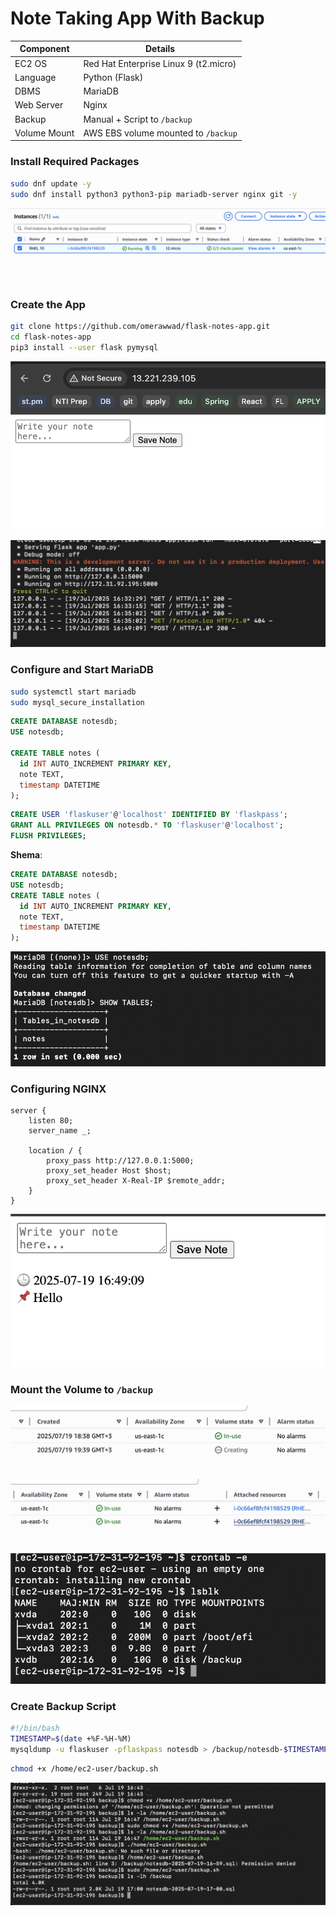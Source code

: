 # Note Taking App With Backup

| Component    | Details                               |
| ------------ | ------------------------------------- |
| EC2 OS       | Red Hat Enterprise Linux 9 (t2.micro) |
| Language     | Python (Flask)                        |
| DBMS         | MariaDB                               |
| Web Server   | Nginx                                 |
| Backup       | Manual + Script to `/backup`          |
| Volume Mount | AWS EBS volume mounted to `/backup`   |

### Install Required Packages

```sh
sudo dnf update -y
sudo dnf install python3 python3-pip mariadb-server nginx git -y
```

![images](images/20250719195145.png)

### Create the App

```sh
git clone https://github.com/omerawwad/flask-notes-app.git
cd flask-notes-app
pip3 install --user flask pymysql
```

![images](images/20250719194859.png)

![images](images/20250719195114.png)

### Configure and Start MariaDB

```sh
sudo systemctl start mariadb
sudo mysql_secure_installation
```

```sql
CREATE DATABASE notesdb;
USE notesdb;

CREATE TABLE notes (
  id INT AUTO_INCREMENT PRIMARY KEY,
  note TEXT,
  timestamp DATETIME
);
```

```sql
CREATE USER 'flaskuser'@'localhost' IDENTIFIED BY 'flaskpass';
GRANT ALL PRIVILEGES ON notesdb.* TO 'flaskuser'@'localhost';
FLUSH PRIVILEGES;
```

**Shema**:

```sql
CREATE DATABASE notesdb;
USE notesdb;
CREATE TABLE notes (
  id INT AUTO_INCREMENT PRIMARY KEY,
  note TEXT,
  timestamp DATETIME
);
```

![images](images/20250719195512.png)

### Configuring NGINX

```nginx
server {
    listen 80;
    server_name _;

    location / {
        proxy_pass http://127.0.0.1:5000;
        proxy_set_header Host $host;
        proxy_set_header X-Real-IP $remote_addr;
    }
}
```

![images](images/20250719194926.png)

### Mount the Volume to `/backup`

![images](images/20250719194049.png)

![images](images/20250719194246.png)

![images](images/20250719194809.png)

### Create Backup Script

```sh
#!/bin/bash
TIMESTAMP=$(date +%F-%H-%M)
mysqldump -u flaskuser -pflaskpass notesdb > /backup/notesdb-$TIMESTAMP.sql
```

```sh
chmod +x /home/ec2-user/backup.sh
```

![images](images/20250719200040.png)
